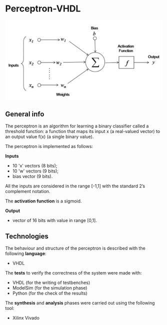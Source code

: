 # Perceptron-VHDL

![alt text](https://github.com/FrankMartoccia/Perceptron-VHDL/blob/main/perceptron.jpg)

## General info
The perceptron is an algorithm for learning a binary classifier called a threshold
function: a function that maps its input x (a real-valued vector) to an output value
f(x) (a single binary value).

The perceptron is implemented as follows:

**Inputs**
* 10 'x' vectors (8 bits);
* 10 'w' vectors (9 bits);
* bias vector (9 bits).

All the inputs are considered in the range [-1,1] with the standard
2’s complement notation.

The **activation function** is a sigmoid.

**Output**
* vector of 16 bits with value in range [0,1].

## Technologies
The behaviour and structure of the perceptron is described with the following **language**:
* VHDL

The **tests** to verify the correctness of the system were made with:

* VHDL (for the writing of testbenches)
* ModelSim (for the simulation phase)
* Python (for the check of the results)

The **synthesis** and **analysis** phases were carried out using the following tool:
* Xilinx Vivado
